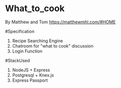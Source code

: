 # What_to_cook
By Matthew and Tom
https://matthewmhl.com/#HOME

#Specification
1. Recipe Searching Engine 
2. Chatroom for "what to cook" discussion
3. Login Function

#StackUsed
1. NodeJS + Express
2. Postgresql + Knex.js
3. Express Passport
